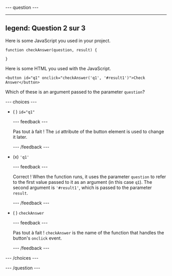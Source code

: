 \--- question ---

---

## legend: Question 2 sur 3

Here is some JavaScript you used in your project.

```
function checkAnswer(question, result) {

}
```

Here is some HTML you used with the JavaScript.

```
<button id="q1" onclick="checkAnswer('q1', '#result1')">Check Answer</button>
```

Which of these is an argument passed to the parameter `question`?

\--- choices ---

- ( ) `id="q1"`

  \--- feedback ---

  Pas tout à fait ! The `id` attribute of the button element is used to change it later.

  \--- /feedback ---

- (x) `'q1'`

  \--- feedback ---

  Correct ! When the function runs, it uses the parameter `question` to refer to the first value passed to it as an argument (in this case `q1`). The second argument is `'#result1'`, which is passed to the parameter `result`.

  \--- /feedback ---

- ( ) `checkAnswer`

  \--- feedback ---

  Pas tout à fait ! `checkAnswer` is the name of the function that handles the button's `onclick` event.

  \--- /feedback ---

\--- /choices ---

\--- /question ---
